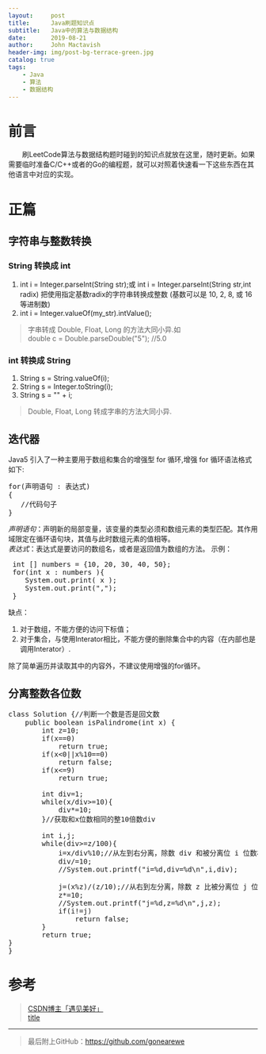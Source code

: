 ```yaml
---
layout:     post
title:      Java刷题知识点
subtitle:   Java中的算法与数据结构
date:       2019-08-21
author:     John Mactavish
header-img: img/post-bg-terrace-green.jpg
catalog: true
tags:
    - Java
    - 算法
    - 数据结构
---
```


# 前言

&emsp;&emsp;刷LeetCode算法与数据结构题时碰到的知识点就放在这里，随时更新。如果需要临时准备C/C++或者的Go的编程题，就可以对照着快速看一下这些东西在其他语言中对应的实现。

# 正篇

## 字符串与整数转换

###  String 转换成 int

1. int i = Integer.parseInt(String str);或 int i = Integer.parseInt(String str,int radix)
把使用指定基数radix的字符串转换成整数 (基数可以是 10, 2, 8, 或 16 等进制数) 
2. int i = Integer.valueOf(my_str).intValue();

>字串转成 Double, Float, Long 的方法大同小异.如   
>double c = Double.parseDouble("5"); //5.0

### int 转换成 String

1. String s = String.valueOf(i);
2. String s = Integer.toString(i);
3. String s = "" + i;

>Double, Float, Long 转成字串的方法大同小异.

## 迭代器

<!-- ## 增强型 for 循环 -->

Java5 引入了一种主要用于数组和集合的增强型 for 循环,增强 for 循环语法格式如下:
<pre>
for(声明语句 : 表达式)
{
   //代码句子
}
</pre>
*声明语句*：声明新的局部变量，该变量的类型必须和数组元素的类型匹配。其作用域限定在循环语句块，其值与此时数组元素的值相等。   
*表达式*：表达式是要访问的数组名，或者是返回值为数组的方法。
示例：
<pre>
 int [] numbers = {10, 20, 30, 40, 50};
 for(int x : numbers ){
    System.out.print( x );
    System.out.print(",");
 }
</pre>
缺点：

1. 对于数组，不能方便的访问下标值；
2. 对于集合，与使用Interator相比，不能方便的删除集合中的内容（在内部也是调用Interator）.

除了简单遍历并读取其中的内容外，不建议使用增强的for循环。

## 分离整数各位数
<pre>
class Solution {//判断一个数是否是回文数
    public boolean isPalindrome(int x) {
        int z=10;
        if(x==0)
            return true;
        if(x<0||x%10==0)
            return false;
        if(x<=9)
            return true;

        int div=1;
        while(x/div>=10){
            div*=10;
        }//获取和x位数相同的整10倍数div

        int i,j;
        while(div>=z/100){  
            i=x/div%10;//从左到右分离，除数 div 和被分离位 i 位数相同
            div/=10;
            //System.out.printf("i=%d,div=%d\n",i,div);

            j=(x%z)/(z/10);//从右到左分离，除数 z 比被分离位 j 位数高一位
            z*=10;
            //System.out.printf("j=%d,z=%d\n",j,z);
            if(i!=j)
                return false;
        }
        return true;
}
}
</pre>





# 参考
>[CSDN博主「遇见美好」](https://blog.csdn.net/chensi16114/article/details/80962712)  
>[title](https://path)    

***  
>最后附上GitHub：<https://github.com/gonearewe>
